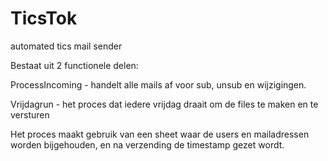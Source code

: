 # TicsTok
automated tics mail sender

Bestaat uit 2 functionele delen:

ProcessIncoming - handelt alle mails af voor sub, unsub en wijzigingen.

Vrijdagrun - het proces dat iedere vrijdag draait om de files te maken en te versturen

Het proces maakt gebruik van een sheet waar de users en mailadressen worden bijgehouden, en na verzending de timestamp gezet wordt.
